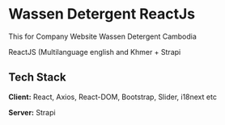 
# Wassen Detergent ReactJs

This for Company Website Wassen Detergent Cambodia

ReactJS (Multilanguage english and Khmer + Strapi




## Tech Stack

**Client:** React, Axios, React-DOM, Bootstrap, Slider, i18next etc

**Server:** Strapi

